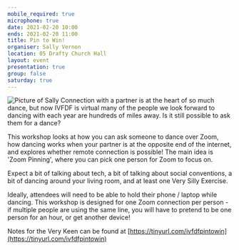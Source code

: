 ```yaml
---
mobile_required: true
microphone: true
date: 2021-02-20 10:00
ends: 2021-02-20 11:00
title: Pin to Win!
organiser: Sally Vernon
location: 05 Drafty Church Hall
layout: event
presentation: true
group: false
saturday: true
---
```

![Picture of Sally]({{site.baseurl}}/assets/event_pin.jpg)
Connection with a partner is at the heart of so much dance, but now IVFDF is virtual many of the people we look forward to dancing with each year are hundreds of miles away. Is it still possible to ask them for a dance?

This workshop looks at how you can ask someone to dance over Zoom, how dancing works when your partner is at the opposite end of the internet, and explores whether remote connection is possible! The main idea is 'Zoom Pinning', where you can pick one person for Zoom to focus on.

Expect a bit of talking about tech, a bit of talking about social conventions, a bit of dancing around your living room, and at least one Very Silly Exercise.

Ideally, attendees will need to be able to hold their phone / laptop while dancing. This workshop is designed for one Zoom connection per person - if multiple people are using the same line, you will have to pretend to be one person for an hour, or get another device!

Notes for the Very Keen can be found at [https://tinyurl.com/ivfdfpintowin](https://tinyurl.com/ivfdfpintowin)

